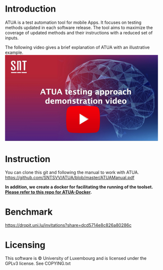 # Introduction
ATUA is a test automation tool for mobile Apps. It focuses on testing methods updated in each software release. The tool aims to maximize the coverage of updated methods and their instructions with a reduced set of inputs.

The following video gives a brief explanation of ATUA with an illustrative example.
[![ATUA Tool demonstration](Opening.jpg)](http://www.youtube.com/watch?v=RqQ1z_Nkaqo "ATUA Tool demonstration")

# Instruction
You can clone this git and following the manual to work with ATUA.
https://github.com/SNTSVV/ATUA/blob/master/ATUAManual.pdf

**In addition, we create a docker for facilitating the running of the toolset. [Please refer to this repo for ATUA-Docker](https://github.com/SNTSVV/ATUA-docker).**
# Benchmark
https://dropit.uni.lu/invitations?share=dcd5714e8c826a80286c

# Licensing
This software is © University of Luxembourg and is licensed under the GPLv3 license. See COPYING.txt


